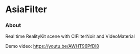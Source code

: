 # AsiaFilter

### About
Real time RealityKit scene with CIFilterNoir and VideoMaterial 

Demo video: 
https://youtu.be/AWHT96PfDl8
